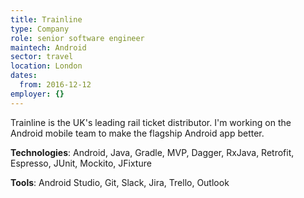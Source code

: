 ```yaml
---
title: Trainline
type: Company
role: senior software engineer
maintech: Android
sector: travel
location: London
dates:
  from: 2016-12-12
employer: {}
---
```


Trainline is the UK's leading rail ticket distributor. I'm working on the Android mobile team to make the flagship Android app better.

**Technologies**: Android, Java, Gradle, MVP, Dagger, RxJava, Retrofit, Espresso, JUnit, Mockito, JFixture

**Tools**: Android Studio, Git, Slack, Jira, Trello, Outlook
